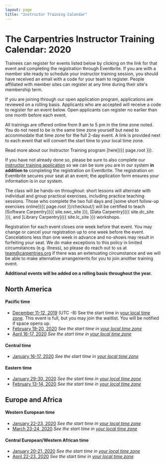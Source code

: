 ```yaml
---
layout: page
title: "Instructor Training Calendar"
---
```



# The Carpentries Instructor Training Calendar: 2020

Trainees can register for events listed below by clicking on the link for that event and completing the registration through Eventbrite.  If you are with a member site ready to schedule your instructor training session, you should have received an email with a code for your team to register. People affiliated with member sites can register at any time during their site's membership term.

If you are joining through our open application program, applications are reviewed on a rolling basis.  Applicants who are accepted will receive a code to register for an event below.  Open applicants can register no earlier than one month before each event.

All trainings are offered online from 9 am to 5 pm in the time zone noted.  You do not need to be in the same time zone yourself but need to accommodate that time zone for the full 2-day event. A link is provided next to each event that will convert the start time to your local time zone.

Read more about our Instructor Training program [here]({{ page.root }}).

If you have not already done so, please be sure to also complete our [instructor training application](https://amy.carpentries.org/forms/request_training/) so we can be sure you are in our system **in addition to** completing the registration on Eventbrite. The registration on Eventbrite secures your seat at an event; the application form ensures your information is in our system.    

The class will be hands-on throughout:
short lessons will alternate with individual and group practical exercises,
including practice teaching sessions.
Those who complete the two full days
and [some short follow-up exercises online]({{ page.root }}/checkout/)
will be certified to teach [Software Carpentry]({{ site.swc_site }}), [Data Carpentry]({{ site.dc_site }}), and [Library Carpentry]({{ site.lc_site }}) workshops.

Registration for each event closes one week before that event. You may change or cancel your registration up to one week before the event. Cancelations less than one week in advance and no-shows may result in forfeiting your seat.  We do make exceptions to this policy in limited circumstances (e.g. illness), so please do reach out to us at [team@carpentries.org](mailto:team@carpentries.org) if there was an extenuating circumstance and we will be able to make alternative arrangements for you to join another training event.

**Additional events will be added on a rolling basis throughout the year.**

## North America

#### Pacific time
* [December 11-12, 2019](https://www.eventbrite.com/e/online-instructor-training-december-11-12-2019-n-america-pacific-time-tickets-65407937903) (UTC -8)  See the start time in [your local time zone](https://www.timeanddate.com/worldclock/fixedtime.html?msg=Instructor+Training+2019-12-11-ttt-PST&iso=20191211T09&p1=137).  This event is full, but you may join the waitlist. You will be notified if space opens up.
* [February 19-20, 2020](https://www.eventbrite.com/e/online-instructor-training-february-19-20-2020-n-america-pacific-time-tickets-83636510053) *See the start time in [your local time zone](https://www.timeanddate.com/worldclock/fixedtime.html?msg=Instructor+Training+2020-02-19-PST&iso=20200219T09&p1=137&ah=8)*
* [April 16-17, 2020](https://www.eventbrite.com/e/online-instructor-training-april-16-17-2020-n-america-pacific-time-tickets-83638497999) *See the start time in [your local time zone](https://www.timeanddate.com/worldclock/fixedtime.html?msg=Instructor+Training+2020-04-16-PST&iso=20200416T09&p1=137&ah=8)*

#### Central time
* [January 16-17, 2020](https://www.eventbrite.com/e/online-instructor-training-january-16-17-2020-n-america-central-time-tickets-83631003583) *See the start time in [your local time zone](https://www.timeanddate.com/worldclock/fixedtime.html?msg=Instructor+Training+2020-01-16-CST&iso=20200116T09&p1=64&ah=8)*

#### Eastern time
* [January 29-30, 2020](https://www.eventbrite.com/e/online-instructor-training-january-29-30-n-america-eastern-time-tickets-83631408795) *See the start time in [your local time zone](https://www.timeanddate.com/worldclock/fixedtime.html?msg=Instructor+Training+2020-01-29-EST&iso=20200129T09&p1=179&ah=8)*
* [February 13-14, 2020](https://www.eventbrite.com/e/online-instructor-training-february-13-14-2020-n-america-eastern-time-tickets-83631422837) *See the start time in [your local time zone](https://www.timeanddate.com/worldclock/fixedtime.html?msg=Instructor+Training%2C+2020-02-13-EST&iso=20200213T09&p1=179&ah=8)*

## Europe and Africa

#### Western European time

* [January 22-23, 2020](https://www.eventbrite.com/e/online-instructor-training-january-22-23-greenwich-mean-time-tickets-83631296459) *See the start time in [your local time zone](https://www.timeanddate.com/worldclock/fixedtime.html?msg=Instructor+Training+2020-01-22-GMT&iso=20200122T09&p1=136&ah=8)*
* [March 23-24, 2020](https://www.eventbrite.com/e/online-instructor-training-march-23-24-2020-greenwich-mean-time-tickets-83637691587) *See the start time in [your local time zone](https://www.timeanddate.com/worldclock/fixedtime.html?msg=Instructor+Training%2C+2020-03-22-GMT&iso=20200323T09&p1=136&ah=8)*

#### Central European/Western African time

* [January 20-21, 2020](https://www.eventbrite.com/e/online-instructor-training-january-20-21-2020-central-european-time-tickets-83631264363) *See the start time in [your local time zone](https://www.timeanddate.com/worldclock/fixedtime.html?msg=Instructor+Training%2C+2020-01-20-CEST&iso=20200120T09&p1=195&ah=8)*
* [April 22-23, 2020](https://www.eventbrite.com/e/online-instructor-training-april-22-23-2020-central-european-time-tickets-83638889169) *See the start time in [your local time zone](https://www.timeanddate.com/worldclock/fixedtime.html?msg=Instructor+Training%2C+2020-04-22-CET&iso=20200422T09&p1=195&ah=8)*

